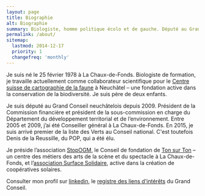 ```yaml
---
layout: page
title: Biographie
alt: Biographie
summary: Biologiste, homme politique écolo et de gauche. Député au Grand Conseil neuchâtelois. Candidat des Verts au Conseil national et au Conseil des Etats. Président de StopOGM.
permalink: /about/
sitemap:
  lastmod: 2014-12-17
  priority: 1
  changefreq: 'monthly'
---
```


Je suis né le 25 février 1978 à La Chaux-de-Fonds. Biologiste de formation, je travaille actuellement comme collaborateur
scientifique pour le [Centre suisse de cartographie de la faune](http://www.cscf.ch "site du CSCF") à Neuchâtel –
une fondation active dans la conservation de la biodiversité. Je suis père de deux enfants.

Je suis député au Grand Conseil neuchâtelois depuis 2009. Président de la Commission financière et président de la
sous-commission en charge du Département du développement territorial et de l’environnement.
Entre 2005 et 2009, j’ai été Conseiller général à La Chaux-de-Fonds. En 2015, je suis arrivé premier de la liste des
Verts au Conseil national. C'est toutefois Denis de la Reussille, du POP, qui a été élu.

Je préside l’association [StopOGM](http://www.stopogm.ch), le Conseil de fondation de [Ton sur Ton](http://www.tonsurton.ch) –
un centre des métiers des arts de la scène et du spectacle à La Chaux-de-Fonds,
et l’[association Surface Solidaire](http://surfacesolidaire.ch), active dans la création de coopératives solaires.

Consulter mon profil sur [linkedin](https://lnkd.in/d9499AE),
le [registre des liens d'intérêts](http://www.ne.ch/autorites/GC/composition/Pages/Liste-liens-interets.aspx) du
Grand Conseil.